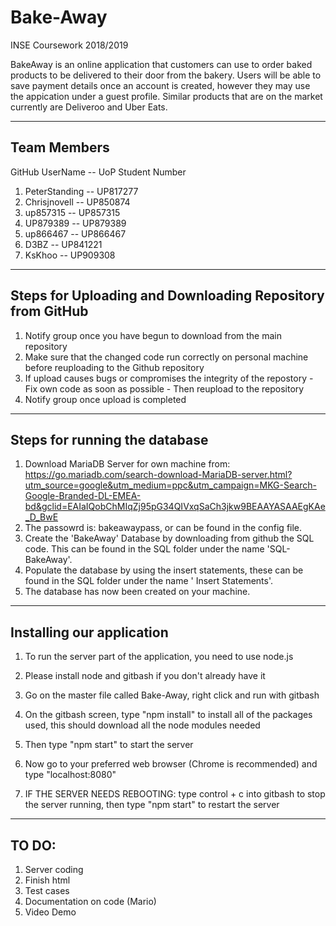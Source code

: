 # Bake-Away
INSE Coursework 2018/2019

BakeAway is an online  application that customers can use to order baked products to be delivered to their door from the bakery. Users will be able to save payment details once an account is created, however they may use the appication under a guest profile. Similar products that are on the market currently are Deliveroo and Uber Eats.

------------
Team Members
------------
GitHub UserName   -- UoP Student Number  
1. PeterStanding  -- UP817277            
2. Chrisjnovell   -- UP850874            
3. up857315       -- UP857315            
4. UP879389       -- UP879389             
5. up866467       -- UP866467            
6. D3BZ           -- UP841221            
7. KsKhoo         -- UP909308             

----------------------------------------------------------
Steps for Uploading and Downloading Repository from GitHub
----------------------------------------------------------
1. Notify group once you have begun to download from the main repository
2. Make sure that the changed code run correctly on personal machine before reuploading to the Github repository
3. If upload causes bugs or compromises the integrity of the repostory - Fix own code as soon as possible - Then reupload to the repository
4. Notify group once upload is completed


-------------------------------
Steps for running the database 
-------------------------------
1. Download MariaDB Server for own machine from: https://go.mariadb.com/search-download-MariaDB-server.html?utm_source=google&utm_medium=ppc&utm_campaign=MKG-Search-Google-Branded-DL-EMEA-bd&gclid=EAIaIQobChMIqZj95pG34QIVxqSaCh3jkw9BEAAYASAAEgKAe_D_BwE
2. The passowrd is: bakeawaypass, or can be found in the config file.
3. Create the 'BakeAway' Database by downloading from github the SQL code. This can be found in the SQL folder under the name 'SQL- BakeAway'.
4. Populate the database by using the insert statements, these can be found in the SQL folder under the name ' Insert Statements'.
5. The database has now been created on your machine. 


--------------------------
Installing our application
--------------------------
1. To run the server part of the application, you need to use node.js
2. Please install node and gitbash if you don't already have it
3. Go on the master file called Bake-Away, right click and run with gitbash
4. On the gitbash screen, type "npm install" to install all of the packages used, this should download all the node modules needed
5. Then type "npm start" to start the server
6. Now go to your preferred web browser (Chrome is recommended) and type "localhost:8080"

7. IF THE SERVER NEEDS REBOOTING: type control + c into gitbash to stop the server running, then type "npm start" to restart the server

------
TO DO: 
------
1. Server coding 
2. Finish html 
3. Test cases 
4. Documentation on code (Mario) 
5. Video Demo 
